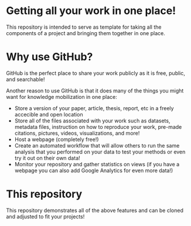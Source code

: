 # Getting all your work in one place!
This repository is intended to serve as template for taking all the components of a project and bringing them together in one place.

# Why use GitHub?
GitHub is the perfect place to share your work publicly as it is free, public, and searchable!

Another reason to use GitHub is that it does many of the things you might want for knowledge mobilization in one place:

 - Store a version of your paper, article, thesis, report, etc in a freely accecible and open location
 - Store all of the files associated with your work such as datasets, metadata files, instruction on how to reproduce your work, pre-made citations, pictures, videos, visualizations, and more!
 - Host a webpage (completely free!)
 - Create an automated workflow that will allow others to run the same analysis that you performed on your data to test your methods or even try it out on their own data!
 - Monitor your repository and gather statistics on views (if you have a webpage you can also add Google Analytics for even more data!)

# This repository
This repository demonstrates all of the above features and can be cloned and adjusted to fit your projects!
